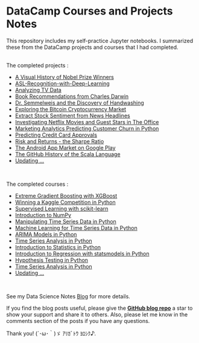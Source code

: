 # DataCamp Courses and Projects Notes
This repository includes my self-practice Jupyter notebooks. I summarized these from the DataCamp projects and courses that I had completed. <br>
<br>

The completed projects : <br>

- [A Visual History of Nobel Prize Winners](https://anhhaibkhn.github.io/Data-Science-selfstudy-notes-Blog/kaggle/datacamp/machine%20learning/python/eda/2022/02/16/A-Visual-History-of-Nobel-Prize-Winner.html)
- [ASL-Recognition-with-Deep-Learning](https://anhhaibkhn.github.io/Data-Science-selfstudy-notes-Blog/python/datacamp/machine%20learning/tensorflow/keras/pandas/eda/convolutional%20neural%20network/2022/02/16/ASL-Recognition-with-Deep-Learning.html)
- [Analyzing TV Data](https://anhhaibkhn.github.io/Data-Science-selfstudy-notes-Blog/python/datacamp/machine%20learning/pandas/eda/2022/02/16/Analyzing-TV-Data.html)
- [Book Recommendations from Charles Darwin](https://anhhaibkhn.github.io/Data-Science-selfstudy-notes-Blog/python/datacamp/machine%20learning/gensim/pandas/eda/2022/02/16/Book-Recommendations-from-Charles-Darwin.html)
- [Dr. Semmelweis and the Discovery of Handwashing](https://anhhaibkhn.github.io/Data-Science-selfstudy-notes-Blog/python/datacamp/machine%20learning/gensim/pandas/eda/2022/02/16/Dr-Semmelweis-and-the-Discovery-of-Handwashing.html)
- [Exploring the Bitcoin Cryptocurrency Market](https://anhhaibkhn.github.io/Data-Science-selfstudy-notes-Blog/python/datacamp/data%20visualization/eda/pandas/2022/04/19/Exploring-the-Bitcoin-Cryptocurrency-Market.html)
- [Extract Stock Sentiment from News Headlines](https://anhhaibkhn.github.io/Data-Science-selfstudy-notes-Blog/python/datacamp/data%20visualization/eda/pandas/html/nlp/2022/04/20/Extract-Stock-Sentiment-from-News-Headlines.html)
- [Investigating Netflix Movies and Guest Stars in The Office](https://anhhaibkhn.github.io/Data-Science-selfstudy-notes-Blog/datacamp/python/eda/matplotlib/jupyter%20notebook/pandas/data%20manipulation/data%20visualization/programming/2022/02/16/Investigating-Netflix-Movies-and-Guest-Stars-in-The-Office.html)
- [Marketing Analytics Predicting Customer Churn in Python](https://anhhaibkhn.github.io/Data-Science-selfstudy-notes-Blog/datacamp/python/eda/matplotlib/jupyter%20notebook/pandas/scikit-learn/data%20visualization/churn/modeling/2022/04/21/Marketing-Analytics-Predicting-Customer-Churn-in-Python.html)
- [Predicting Credit Card Approvals](https://anhhaibkhn.github.io/Data-Science-selfstudy-notes-Blog/datacamp/python/eda/matplotlib/jupyter%20notebook/pandas/scikit-learn/data%20visualization/churn/modeling/2022/02/16/Predicting-Credit-Card-Approvals.html)
- [Risk and Returns - the Sharpe Ratio](https://anhhaibkhn.github.io/Data-Science-selfstudy-notes-Blog/datacamp/python/eda/matplotlib/jupyter%20notebook/pandas/scikit-learn/data%20visualization/churn/modeling/2022/04/21/Risk-and-Returns-the-Sharpe-Ratio.html)
- [The Android App Market on Google Play](https://anhhaibkhn.github.io/Data-Science-selfstudy-notes-Blog/datacamp/python/eda/jupyter%20notebook/pandas/gensim/modeling/2022/02/16/The-Android-App-Market-on-Google-Play.html)
- [The GitHub History of the Scala Language](https://anhhaibkhn.github.io/Data-Science-selfstudy-notes-Blog/datacamp/python/eda/jupyter%20notebook/pandas/data%20manipulation/data%20visualization/importing%20&%20cleaning%20data/2022/02/16/The-GitHub-History-of-the-Scala-Language.html)
- [Updating ...](https://anhhaibkhn.github.io/Data-Science-selfstudy-notes-Blog/) <br>
<br>


The completed courses : <br>
- [Extreme Gradient Boosting with XGBoost](https://anhhaibkhn.github.io/Data-Science-selfstudy-notes-Blog/page2/)
- [Winning a Kaggle Competition in Python](https://anhhaibkhn.github.io/Data-Science-selfstudy-notes-Blog/page2/)
- [Supervised Learning with scikit-learn](https://anhhaibkhn.github.io/Data-Science-selfstudy-notes-Blog/page2/)
- [Introduction to NumPy](https://anhhaibkhn.github.io/Data-Science-selfstudy-notes-Blog/datacamp/python/numpy/tree%20census/monet%20array/array%20transformations/array%20mathematics/2022/08/23/Introduction-to-Numpy.html)
- [Manipulating Time Series Data in Python](https://anhhaibkhn.github.io/Data-Science-selfstudy-notes-Blog/pandas/data%20visualization/eda/time%20series/stock%20price/scikit-learn/correlation/value-weighte/index/2022/08/25/Manipulating-Time-Series-Data-in-Python.html)
- [Machine Learning for Time Series Data in Python](https://anhhaibkhn.github.io/Data-Science-selfstudy-notes-Blog/python/data%20visualization/eda/time%20series/machine%20learning/scikit-learn/regression/classification/tempogram/spectrogram/cross-valiation/stationarity/2022/08/25/Machine-Learning-for-Time-Series-Data-in-Python.html)
- [ARIMA Models in Python](https://anhhaibkhn.github.io/Data-Science-selfstudy-notes-Blog/seasonal%20data/forecast/arima/time%20series/arma/armax/aic/bic/acf/pacf/sarima/box-jenkins/2022/08/30/ARIMA-Models-in-Python.html)
- [Time Series Analysis in Python](https://anhhaibkhn.github.io/Data-Science-selfstudy-notes-Blog/python/data%20visualization/eda/time%20series/correlation/autocorrelation/arma/cointegration%20model/2022/08/30/Time-Series-Analysis-in-Python.html)
- [Introduction to Statistics in Python](home_page)
- [Introduction to Regression with statsmodels in Python](home_page)
- [Hypothesis Testing in Python](home_page)
- [Time Series Analysis in Python](home_page)
- [Updating ...](https://anhhaibkhn.github.io/Data-Science-selfstudy-notes-Blog/python/data%20visualization/eda/time%20series/correlation/autocorrelation/arma/cointegration%20model/2022/08/30/Time-Series-Analysis-in-Python.html) <br>

<br>

See my Data Science Notes [Blog](https://anhhaibkhn.github.io/Data-Science-selfstudy-notes-Blog/) for more details.

If you find the blog posts useful, please give the <a href="https://github.com/anhhaibkhn/Data-Science-selfstudy-notes-Blog" target="_blank"><strong>GitHub blog repo</strong></a> a star to show your support and share it to others. Also, please let me know in the comments section of the posts if you have any questions.

Thank you! (´･ω･｀)ゞ ｱﾘｶﾞﾄｳ ﾖﾛｼｸ♪. 

[home_page]:https://anhhaibkhn.github.io/Data-Science-selfstudy-notes-Blog/